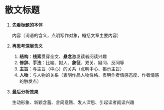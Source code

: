 # 散文标题

1. **先看标题的本体**

   内容（词语的含义，点明写作对象，概括文章主要内容）

2. **再思考深层含义**

   1. **结构**：**线索**贯穿全文、**悬念**激发读者阅读兴趣
   2. **修辞、手法**：比喻、拟人、**象征**、双关、疑问、反问等
   3. **主旨**：与主旨（中心）的关系（点明中心、揭示主旨）
   4. **人物**：与人物的关系（表明作品人物性格、表明作者情感态度、作者情感的触发点）

3. **最后分析效果**

   生动形象、新颖含蓄、言简意赅、发人深思、引起读者阅读兴趣
